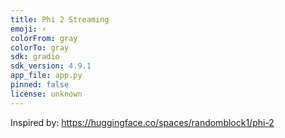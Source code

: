 ```yaml
---
title: Phi 2 Streaming
emoji: ⚡
colorFrom: gray
colorTo: gray
sdk: gradio
sdk_version: 4.9.1
app_file: app.py
pinned: false
license: unknown
---
```


Inspired by: https://huggingface.co/spaces/randomblock1/phi-2